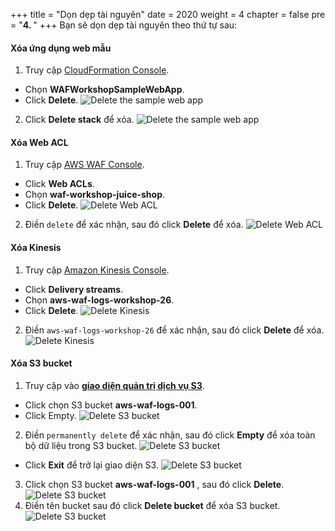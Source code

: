 +++
title = "Dọn dẹp tài nguyên"
date = 2020
weight = 4
chapter = false
pre = "<b>4. </b>"
+++
Bạn sẽ dọn dẹp tài nguyên theo thứ tự sau:

#### Xóa ứng dụng web mẫu
1. Truy cập [CloudFormation Console](https://console.aws.amazon.com/cloudformation/home).
* Chọn **WAFWorkshopSampleWebApp**.
* Click **Delete**.
![Delete the sample web app](/images/4-cleanupresource/cleanupresource-001.png?width=90pc)
2. Click **Delete stack** để xóa.
![Delete the sample web app](/images/4-cleanupresource/cleanupresource-002.png?width=90pc)
#### Xóa Web ACL
1. Truy cập [AWS WAF Console](https://console.aws.amazon.com/wafv2/homev2/start?region=global).
* Click **Web ACLs**.
* Chọn **waf-workshop-juice-shop**.
* Click **Delete**.
![Delete Web ACL](/images/4-cleanupresource/cleanupresource-003.png?width=90pc)
2. Điền ```delete``` để xác nhận, sau đó click **Delete** để xóa.
![Delete Web ACL](/images/4-cleanupresource/cleanupresource-004.png?width=90pc)
#### Xóa Kinesis
1. Truy cập [Amazon Kinesis Console](https://us-east-1.console.aws.amazon.com/kinesis/home?region=us-east-1#/home).
* Click **Delivery streams**.
* Chọn **aws-waf-logs-workshop-26**.
* Click **Delete**.
![Delete Kinesis](/images/4-cleanupresource/cleanupresource-005.png?width=90pc)
2. Điền ```aws-waf-logs-workshop-26``` để xác nhận, sau đó click **Delete** để xóa.
![Delete Kinesis](/images/4-cleanupresource/cleanupresource-006.png?width=90pc)
#### Xóa S3 bucket
1. Truy cập vào [**giao diện quản trị dịch vụ S3**](https://s3.console.aws.amazon.com/s3/).
* Click chọn S3 bucket **aws-waf-logs-001**.
* Click Empty.
![Delete S3 bucket](/images/4-cleanupresource/cleanupresource-007.png?width=90pc)
2. Điền ```permanently delete``` để xác nhận, sau đó click **Empty** để xóa toàn bộ dữ liệu trong S3 bucket.
![Delete S3 bucket](/images/4-cleanupresource/cleanupresource-008.png?width=90pc)
* Click **Exit** để trở lại giao diện S3.
![Delete S3 bucket](/images/4-cleanupresource/cleanupresource-009.png?width=90pc)
3. Click chọn S3 bucket **aws-waf-logs-001** , sau đó click **Delete**.
![Delete S3 bucket](/images/4-cleanupresource/cleanupresource-010.png?width=90pc)
4. Điền tên bucket sau đó click **Delete bucket** để xóa S3 bucket.
![Delete S3 bucket](/images/4-cleanupresource/cleanupresource-011.png?width=90pc)